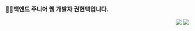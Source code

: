 ### 👨‍💻백엔드 주니어 웹 개발자 권현택입니다. 



<div style="text-align: right;">
<img src="https://img.shields.io/badge/-a3001sd@gmail.com-EA4335?style=flat&logo=Gmail&logoColor=white"/>
<a href="https://www.canva.com/design/DAF7O8zTYas/Clo87wvl9RO02c_2PMF_hw/edit">  <img src="https://img.shields.io/badge/-포트폴리오-3B00B9?style=flat&logo=Internet Computer&logoColor=white&color=87CEEB" /> </a>
</div>






